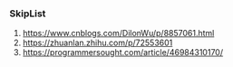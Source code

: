 ### SkipList
1. https://www.cnblogs.com/DilonWu/p/8857061.html
2. https://zhuanlan.zhihu.com/p/72553601
3. https://programmersought.com/article/46984310170/